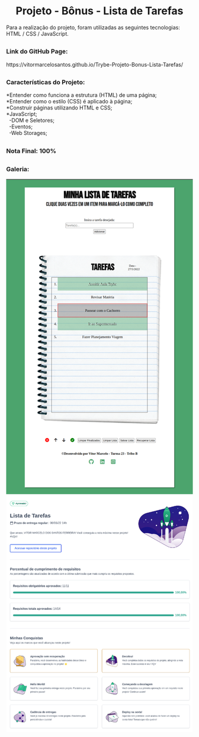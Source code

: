 <h1 align="center">Projeto - Bônus - Lista de Tarefas</h1>

<div>
  Para a realização do projeto, foram utilizadas as seguintes tecnologias: HTML / CSS / JavaScript.
</div>

##

<div>
  <h3>Link do GitHub Page:</h3> https://vitormarcelosantos.github.io/Trybe-Projeto-Bonus-Lista-Tarefas/
</div>

##

<div>
  <h3>Características do Projeto:</h3>
  *Entender como funciona a estrutura (HTML) de uma página;<br/>
  *Entender como o estilo (CSS) é aplicado à página;<br/>
  *Construir páginas utilizando HTML e CSS;<br/>
  *JavaScript;<br/>
  &nbsp&nbsp-DOM e Seletores;<br/>
  &nbsp&nbsp-Eventos;<br/>
  &nbsp&nbsp-Web Storages;<br/>
</div>

##

<div>
  <h3>Nota Final: 100% </h3>
</div>

##
<h3>Galeria:</h3>
<img src="https://github.com/VitorMarceloSantos/Trybe-Projeto-Bonus-Lista-Tarefas/blob/main/Projeto-Trybe-ListaTarefas.png" title="Projeto Lista de Tarefas" alt="J"/>
<img src="https://github.com/VitorMarceloSantos/Trybe-Projeto-Bonus-Lista-Tarefas/blob/main/listatarefas-nota.png" title="Projeto Lista de Tarefas" alt="J"/>


##


